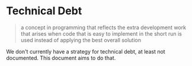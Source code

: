 # Technical Debt

> a concept in programming that reflects the extra development work that arises when code that is easy to implement in the short run is used instead of applying the best overall solution

We don't currently have a strategy for technical debt, at least not documented. This document aims to do that.

